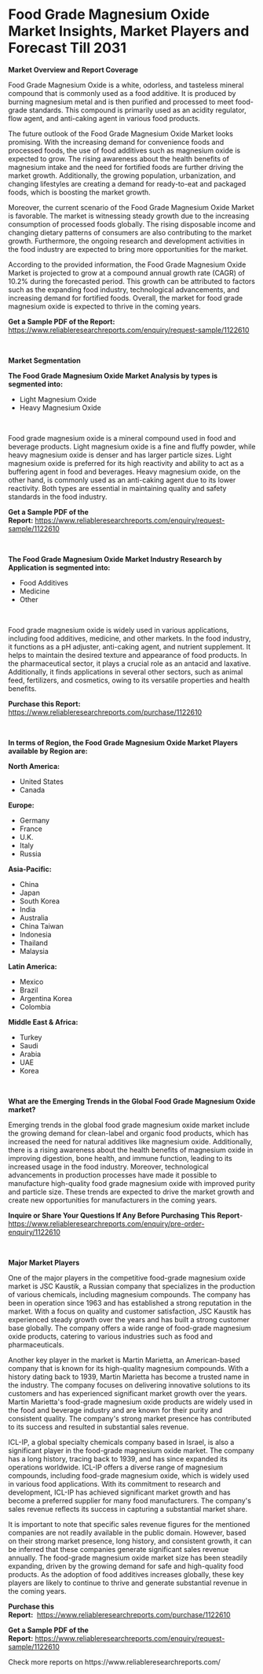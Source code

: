 <p><h1>Food Grade Magnesium Oxide Market Insights, Market Players and Forecast Till 2031</h1></p><p><strong>Market Overview and Report Coverage</strong></p>
<p><p>Food Grade Magnesium Oxide is a white, odorless, and tasteless mineral compound that is commonly used as a food additive. It is produced by burning magnesium metal and is then purified and processed to meet food-grade standards. This compound is primarily used as an acidity regulator, flow agent, and anti-caking agent in various food products.</p><p>The future outlook of the Food Grade Magnesium Oxide Market looks promising. With the increasing demand for convenience foods and processed foods, the use of food additives such as magnesium oxide is expected to grow. The rising awareness about the health benefits of magnesium intake and the need for fortified foods are further driving the market growth. Additionally, the growing population, urbanization, and changing lifestyles are creating a demand for ready-to-eat and packaged foods, which is boosting the market growth.</p><p>Moreover, the current scenario of the Food Grade Magnesium Oxide Market is favorable. The market is witnessing steady growth due to the increasing consumption of processed foods globally. The rising disposable income and changing dietary patterns of consumers are also contributing to the market growth. Furthermore, the ongoing research and development activities in the food industry are expected to bring more opportunities for the market.</p><p>According to the provided information, the Food Grade Magnesium Oxide Market is projected to grow at a compound annual growth rate (CAGR) of 10.2% during the forecasted period. This growth can be attributed to factors such as the expanding food industry, technological advancements, and increasing demand for fortified foods. Overall, the market for food grade magnesium oxide is expected to thrive in the coming years.</p></p>
<p><strong>Get a Sample PDF of the Report:</strong> <a href="https://www.reliableresearchreports.com/enquiry/request-sample/1122610">https://www.reliableresearchreports.com/enquiry/request-sample/1122610</a></p>
<p>&nbsp;</p>
<p><strong>Market Segmentation</strong></p>
<p><strong>The Food Grade Magnesium Oxide Market Analysis by types is segmented into:</strong></p>
<p><ul><li>Light Magnesium Oxide</li><li>Heavy Magnesium Oxide</li></ul></p>
<p>&nbsp;</p>
<p><p>Food grade magnesium oxide is a mineral compound used in food and beverage products. Light magnesium oxide is a fine and fluffy powder, while heavy magnesium oxide is denser and has larger particle sizes. Light magnesium oxide is preferred for its high reactivity and ability to act as a buffering agent in food and beverages. Heavy magnesium oxide, on the other hand, is commonly used as an anti-caking agent due to its lower reactivity. Both types are essential in maintaining quality and safety standards in the food industry.</p></p>
<p><strong>Get a Sample PDF of the Report:</strong>&nbsp;<a href="https://www.reliableresearchreports.com/enquiry/request-sample/1122610">https://www.reliableresearchreports.com/enquiry/request-sample/1122610</a></p>
<p>&nbsp;</p>
<p><strong>The Food Grade Magnesium Oxide Market Industry Research by Application is segmented into:</strong></p>
<p><ul><li>Food Additives</li><li>Medicine</li><li>Other</li></ul></p>
<p>&nbsp;</p>
<p><p>Food grade magnesium oxide is widely used in various applications, including food additives, medicine, and other markets. In the food industry, it functions as a pH adjuster, anti-caking agent, and nutrient supplement. It helps to maintain the desired texture and appearance of food products. In the pharmaceutical sector, it plays a crucial role as an antacid and laxative. Additionally, it finds applications in several other sectors, such as animal feed, fertilizers, and cosmetics, owing to its versatile properties and health benefits.</p></p>
<p><strong>Purchase this Report:</strong>&nbsp; <a href="https://www.reliableresearchreports.com/purchase/1122610">https://www.reliableresearchreports.com/purchase/1122610</a></p>
<p>&nbsp;</p>
<p><strong>In terms of Region, the Food Grade Magnesium Oxide Market Players available by Region are:</strong></p>
<p>
    <p> <strong> North America: </strong>
        <ul>
            <li>United States</li>
            <li>Canada</li>
        </ul>
        </p> 
    <p> <strong> Europe: </strong>
        <ul>
            <li>Germany</li>
            <li>France</li>
            <li>U.K.</li>
            <li>Italy</li>
            <li>Russia</li>
        </ul>
        </p> 
    <p> <strong> Asia-Pacific: </strong>
        <ul>
            <li>China</li>
            <li>Japan</li>
            <li>South Korea</li>
            <li>India</li>
            <li>Australia</li>
            <li>China Taiwan</li>
            <li>Indonesia</li>
            <li>Thailand</li>
            <li>Malaysia</li>
        </ul>
        </p> 
    <p> <strong> Latin America: </strong>
        <ul>
            <li>Mexico</li>
            <li>Brazil</li>
            <li>Argentina Korea</li>
            <li>Colombia</li>
        </ul>
        </p> 
    <p> <strong> Middle East & Africa: </strong>
        <ul>
            <li>Turkey</li>
            <li>Saudi</li>
            <li>Arabia</li>
            <li>UAE</li>
            <li>Korea</li>
        </ul>
    </p>
    </p>
<p>&nbsp;</p>
<p><strong>What are the Emerging Trends in the Global Food Grade Magnesium Oxide market?</strong></p>
<p><p>Emerging trends in the global food grade magnesium oxide market include the growing demand for clean-label and organic food products, which has increased the need for natural additives like magnesium oxide. Additionally, there is a rising awareness about the health benefits of magnesium oxide in improving digestion, bone health, and immune function, leading to its increased usage in the food industry. Moreover, technological advancements in production processes have made it possible to manufacture high-quality food grade magnesium oxide with improved purity and particle size. These trends are expected to drive the market growth and create new opportunities for manufacturers in the coming years.</p></p>
<p><strong>Inquire or Share Your Questions If Any Before Purchasing This Report</strong>- <a href="https://www.reliableresearchreports.com/enquiry/pre-order-enquiry/1122610">https://www.reliableresearchreports.com/enquiry/pre-order-enquiry/1122610</a></p>
<p>&nbsp;</p>
<p><strong>Major Market Players</strong></p>
<p><p>One of the major players in the competitive food-grade magnesium oxide market is JSC Kaustik, a Russian company that specializes in the production of various chemicals, including magnesium compounds. The company has been in operation since 1963 and has established a strong reputation in the market. With a focus on quality and customer satisfaction, JSC Kaustik has experienced steady growth over the years and has built a strong customer base globally. The company offers a wide range of food-grade magnesium oxide products, catering to various industries such as food and pharmaceuticals. </p><p>Another key player in the market is Martin Marietta, an American-based company that is known for its high-quality magnesium compounds. With a history dating back to 1939, Martin Marietta has become a trusted name in the industry. The company focuses on delivering innovative solutions to its customers and has experienced significant market growth over the years. Martin Marietta's food-grade magnesium oxide products are widely used in the food and beverage industry and are known for their purity and consistent quality. The company's strong market presence has contributed to its success and resulted in substantial sales revenue.</p><p>ICL-IP, a global specialty chemicals company based in Israel, is also a significant player in the food-grade magnesium oxide market. The company has a long history, tracing back to 1939, and has since expanded its operations worldwide. ICL-IP offers a diverse range of magnesium compounds, including food-grade magnesium oxide, which is widely used in various food applications. With its commitment to research and development, ICL-IP has achieved significant market growth and has become a preferred supplier for many food manufacturers. The company's sales revenue reflects its success in capturing a substantial market share.</p><p>It is important to note that specific sales revenue figures for the mentioned companies are not readily available in the public domain. However, based on their strong market presence, long history, and consistent growth, it can be inferred that these companies generate significant sales revenue annually. The food-grade magnesium oxide market size has been steadily expanding, driven by the growing demand for safe and high-quality food products. As the adoption of food additives increases globally, these key players are likely to continue to thrive and generate substantial revenue in the coming years.</p></p>
<p><strong>Purchase this Report:</strong>&nbsp;&nbsp;<a href="https://www.reliableresearchreports.com/purchase/1122610">https://www.reliableresearchreports.com/purchase/1122610</a></p>
<p></p>
<p><strong>Get a Sample PDF of the Report:</strong>&nbsp;<a href="https://www.reliableresearchreports.com/enquiry/request-sample/1122610">https://www.reliableresearchreports.com/enquiry/request-sample/1122610</a></p>
<p>Check more reports on https://www.reliableresearchreports.com/</p>
